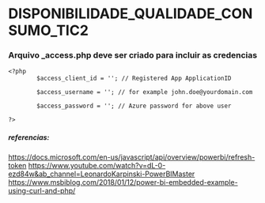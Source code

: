 # DISPONIBILIDADE_QUALIDADE_CONSUMO_TIC2

### Arquivo _access.php deve ser criado para incluir as credencias

```
<?php
        $access_client_id = ''; // Registered App ApplicationID

        $access_username = ''; // for example john.doe@yourdomain.com
    
        $access_password = ''; // Azure password for above user

?>
```

##### referencias:

https://docs.microsoft.com/en-us/javascript/api/overview/powerbi/refresh-token
https://www.youtube.com/watch?v=dL-0-ezd84w&ab_channel=LeonardoKarpinski-PowerBIMaster
https://www.msbiblog.com/2018/01/12/power-bi-embedded-example-using-curl-and-php/